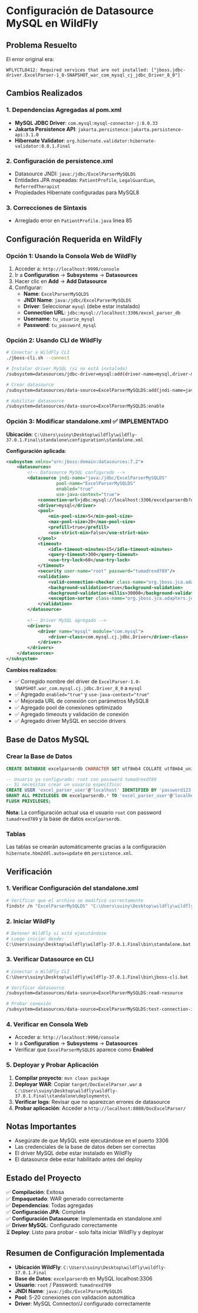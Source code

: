 # Configuración de Datasource MySQL en WildFly

## Problema Resuelto

El error original era:
```
WFLYCTL0412: Required services that are not installed: ["jboss.jdbc-driver.ExcelParser-1_0-SNAPSHOT_war_com_mysql_cj_jdbc_Driver_8_0"]
```

## Cambios Realizados

### 1. Dependencias Agregadas al pom.xml
- **MySQL JDBC Driver**: `com.mysql:mysql-connector-j:8.0.33`
- **Jakarta Persistence API**: `jakarta.persistence:jakarta.persistence-api:3.1.0`
- **Hibernate Validator**: `org.hibernate.validator:hibernate-validator:8.0.1.Final`

### 2. Configuración de persistence.xml
- Datasource JNDI: `java:/jdbc/ExcelParserMySQLDS`
- Entidades JPA mapeadas: `PatientProfile`, `LegalGuardian`, `ReferredTherapist`
- Propiedades Hibernate configuradas para MySQL8

### 3. Correcciones de Sintaxis
- Arreglado error en `PatientProfile.java` línea 85

## Configuración Requerida en WildFly

### Opción 1: Usando la Consola Web de WildFly

1. Acceder a: `http://localhost:9990/console`
2. Ir a **Configuration** → **Subsystems** → **Datasources**
3. Hacer clic en **Add** → **Add Datasource**
4. Configurar:
   - **Name**: `ExcelParserMySQLDS`
   - **JNDI Name**: `java:/jdbc/ExcelParserMySQLDS`
   - **Driver**: Seleccionar `mysql` (debe estar instalado)
   - **Connection URL**: `jdbc:mysql://localhost:3306/excel_parser_db`
   - **Username**: `tu_usuario_mysql`
   - **Password**: `tu_password_mysql`

### Opción 2: Usando CLI de WildFly

```bash
# Conectar a WildFly CLI
./jboss-cli.sh --connect

# Instalar driver MySQL (si no está instalado)
/subsystem=datasources/jdbc-driver=mysql:add(driver-name=mysql,driver-module-name=com.mysql,driver-class-name=com.mysql.cj.jdbc.Driver)

# Crear datasource
/subsystem=datasources/data-source=ExcelParserMySQLDS:add(jndi-name=java:/jdbc/ExcelParserMySQLDS,driver-name=mysql,connection-url=jdbc:mysql://localhost:3306/excel_parser_db,user-name=tu_usuario,password=tu_password)

# Habilitar datasource
/subsystem=datasources/data-source=ExcelParserMySQLDS:enable
```

### Opción 3: Modificar standalone.xml ✅ **IMPLEMENTADO**

**Ubicación**: `C:\Users\suiny\Desktop\wildfly\wildfly-37.0.1.Final\standalone\configuration\standalone.xml`

**Configuración aplicada**:

```xml
<subsystem xmlns="urn:jboss:domain:datasources:7.2">
    <datasources>
        <!-- Datasource MySQL configurado -->
        <datasource jndi-name="java:/jdbc/ExcelParserMySQLDS" 
                   pool-name="ExcelParserMySQLDS" 
                   enabled="true" 
                   use-java-context="true">
            <connection-url>jdbc:mysql://localhost:3306/excelparserdb?useSSL=false&amp;serverTimezone=UTC&amp;allowPublicKeyRetrieval=true</connection-url>
            <driver>mysql</driver>
            <pool>
                <min-pool-size>5</min-pool-size>
                <max-pool-size>20</max-pool-size>
                <prefill>true</prefill>
                <use-strict-min>false</use-strict-min>
            </pool>
            <timeout>
                <idle-timeout-minutes>15</idle-timeout-minutes>
                <query-timeout>300</query-timeout>
                <use-try-lock>60</use-try-lock>
            </timeout>
            <security user-name="root" password="tumadrexd789"/>
            <validation>
                <valid-connection-checker class-name="org.jboss.jca.adapters.jdbc.extensions.mysql.MySQLValidConnectionChecker"/>
                <background-validation>true</background-validation>
                <background-validation-millis>30000</background-validation-millis>
                <exception-sorter class-name="org.jboss.jca.adapters.jdbc.extensions.mysql.MySQLExceptionSorter"/>
            </validation>
        </datasource>
        
        <!-- Driver MySQL agregado -->
        <drivers>
            <driver name="mysql" module="com.mysql">
                <driver-class>com.mysql.cj.jdbc.Driver</driver-class>
            </driver>
        </drivers>
    </datasources>
</subsystem>
```

**Cambios realizados**:
- ✅ Corregido nombre del driver de `ExcelParser-1.0-SNAPSHOT.war_com.mysql.cj.jdbc.Driver_8_0` a `mysql`
- ✅ Agregado `enabled="true"` y `use-java-context="true"`
- ✅ Mejorada URL de conexión con parámetros MySQL8
- ✅ Agregado pool de conexiones optimizado
- ✅ Agregado timeouts y validación de conexión
- ✅ Agregado driver MySQL en sección drivers

## Base de Datos MySQL

### Crear la Base de Datos

```sql
CREATE DATABASE excelparserdb CHARACTER SET utf8mb4 COLLATE utf8mb4_unicode_ci;

-- Usuario ya configurado: root con password tumadrexd789
-- Si necesitas crear un usuario específico:
CREATE USER 'excel_parser_user'@'localhost' IDENTIFIED BY 'password123';
GRANT ALL PRIVILEGES ON excelparserdb.* TO 'excel_parser_user'@'localhost';
FLUSH PRIVILEGES;
```

**Nota**: La configuración actual usa el usuario `root` con password `tumadrexd789` y la base de datos `excelparserdb`.

### Tablas

Las tablas se crearán automáticamente gracias a la configuración `hibernate.hbm2ddl.auto=update` en `persistence.xml`.

## Verificación

### 1. **Verificar Configuración del standalone.xml**
```bash
# Verificar que el archivo se modificó correctamente
findstr /n "ExcelParserMySQLDS" "C:\Users\suiny\Desktop\wildfly\wildfly-37.0.1.Final\standalone\configuration\standalone.xml"
```

### 2. **Iniciar WildFly**
```bash
# Detener WildFly si está ejecutándose
# Luego iniciar desde:
C:\Users\suiny\Desktop\wildfly\wildfly-37.0.1.Final\bin\standalone.bat
```

### 3. **Verificar Datasource en CLI**
```bash
# Conectar a WildFly CLI
C:\Users\suiny\Desktop\wildfly\wildfly-37.0.1.Final\bin\jboss-cli.bat --connect

# Verificar datasource
/subsystem=datasources/data-source=ExcelParserMySQLDS:read-resource

# Probar conexión
/subsystem=datasources/data-source=ExcelParserMySQLDS:test-connection-in-pool
```

### 4. **Verificar en Consola Web**
- Acceder a: `http://localhost:9990/console`
- Ir a **Configuration** → **Subsystems** → **Datasources**
- Verificar que `ExcelParserMySQLDS` aparece como **Enabled**

### 5. **Deployar y Probar Aplicación**
1. **Compilar proyecto**: `mvn clean package`
2. **Deployar WAR**: Copiar `target/DocExcelParser.war` a `C:\Users\suiny\Desktop\wildfly\wildfly-37.0.1.Final\standalone\deployments\`
3. **Verificar logs**: Revisar que no aparezcan errores de datasource
4. **Probar aplicación**: Acceder a `http://localhost:8080/DocExcelParser/`

## Notas Importantes

- Asegúrate de que MySQL esté ejecutándose en el puerto 3306
- Las credenciales de la base de datos deben ser correctas
- El driver MySQL debe estar instalado en WildFly
- El datasource debe estar habilitado antes del deploy

## Estado del Proyecto

✅ **Compilación**: Exitosa  
✅ **Empaquetado**: WAR generado correctamente  
✅ **Dependencias**: Todas agregadas  
✅ **Configuración JPA**: Completa  
✅ **Configuración Datasource**: Implementada en standalone.xml  
✅ **Driver MySQL**: Configurado correctamente  
⏳ **Deploy**: Listo para probar - solo falta iniciar WildFly y deployar

## Resumen de Configuración Implementada

- **Ubicación WildFly**: `C:\Users\suiny\Desktop\wildfly\wildfly-37.0.1.Final`
- **Base de Datos**: `excelparserdb` en MySQL localhost:3306
- **Usuario**: `root` / Password: `tumadrexd789`
- **JNDI Name**: `java:/jdbc/ExcelParserMySQLDS`
- **Pool**: 5-20 conexiones con validación automática
- **Driver**: MySQL Connector/J configurado correctamente
